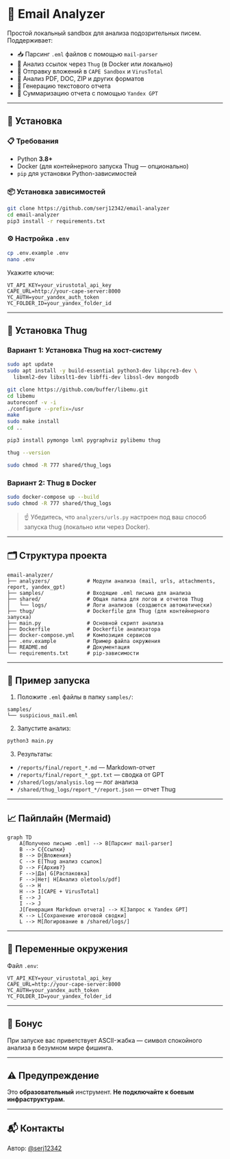 # 📧 Email Analyzer

Простой локальный sandbox для анализа подозрительных писем. Поддерживает:

- 📥 Парсинг `.eml` файлов с помощью `mail-parser`
- 🔗 Анализ ссылок через `Thug` (в Docker или локально)
- 📎 Отправку вложений в `CAPE Sandbox` и `VirusTotal`
- 📄 Анализ PDF, DOC, ZIP и других форматов
- 📝 Генерацию текстового отчета
- 🤖 Суммаризацию отчета с помощью `Yandex GPT`

---

## 🚀 Установка

### 📋 Требования
- Python **3.8+**
- Docker (для контейнерного запуска Thug — опционально)
- `pip` для установки Python-зависимостей

### 📦 Установка зависимостей
```bash
git clone https://github.com/serj12342/email-analyzer
cd email-analyzer
pip3 install -r requirements.txt
```

### ⚙️ Настройка `.env`
```bash
cp .env.example .env
nano .env
```
Укажите ключи:
```
VT_API_KEY=your_virustotal_api_key
CAPE_URL=http://your-cape-server:8000
YC_AUTH=your_yandex_auth_token
YC_FOLDER_ID=your_yandex_folder_id
```

---

## 🧪 Установка Thug

### Вариант 1: Установка Thug на хост-систему
```bash
sudo apt update
sudo apt install -y build-essential python3-dev libpcre3-dev \
  libxml2-dev libxslt1-dev libffi-dev libssl-dev mongodb

git clone https://github.com/buffer/libemu.git
cd libemu
autoreconf -v -i
./configure --prefix=/usr
make
sudo make install
cd ..

pip3 install pymongo lxml pygraphviz pylibemu thug

thug --version

sudo chmod -R 777 shared/thug_logs
```

### Вариант 2: Thug в Docker
```bash
sudo docker-compose up --build
sudo chmod -R 777 shared/thug_logs
```

> ☝️ Убедитесь, что `analyzers/urls.py` настроен под ваш способ запуска thug (локально или через Docker).

---

## 🗂️ Структура проекта
```
email-analyzer/
├── analyzers/            # Модули анализа (mail, urls, attachments, report, yandex_gpt)
├── samples/              # Входящие .eml письма для анализа
├── shared/               # Общая папка для логов и отчетов Thug
│   └── logs/             # Логи анализов (создаются автоматически)
├── thug/                 # Dockerfile для Thug (для контейнерного запуска)
├── main.py               # Основной скрипт анализа
├── Dockerfile            # Dockerfile анализатора
├── docker-compose.yml    # Композиция сервисов
├── .env.example          # Пример файла окружения
├── README.md             # Документация
└── requirements.txt      # pip-зависимости
```

---

## 🧪 Пример запуска
1. Положите `.eml` файлы в папку `samples/`:
```
samples/
└── suspicious_mail.eml
```
2. Запустите анализ:
```bash
python3 main.py
```
3. Результаты:
- `/reports/final/report_*.md` — Markdown-отчет
- `/reports/final/report_*_gpt.txt` — сводка от GPT
- `/shared/logs/analysis.log` — лог анализа
- `/shared/thug_logs/report_*/report.json` — отчет Thug

---

## 📈 Пайплайн (Mermaid)
```mermaid
graph TD
    A[Получено письмо .eml] --> B[Парсинг mail-parser]
    B --> C{Ссылки}
    B --> D{Вложения}
    C --> E[Thug анализ ссылок]
    D --> F{Архив?}
    F -->|Да| G[Распаковка]
    F -->|Нет| H[Анализ oletools/pdf]
    G --> H
    H --> I[CAPE + VirusTotal]
    E --> J
    I --> J
    J[Генерация Markdown отчета] --> K[Запрос к Yandex GPT]
    K --> L[Сохранение итоговой сводки]
    L --> M[Логирование в /shared/logs/]
```

---

## 🔐 Переменные окружения
Файл `.env`:
```
VT_API_KEY=your_virustotal_api_key
CAPE_URL=http://your-cape-server:8000
YC_AUTH=your_yandex_auth_token
YC_FOLDER_ID=your_yandex_folder_id
```

---

## 🐸 Бонус
При запуске вас приветствует ASCII-жабка — символ спокойного анализа в безумном мире фишинга.

---

## ⚠️ Предупреждение
Это **образовательный** инструмент. **Не подключайте к боевым инфраструктурам.**

---

## 📬 Контакты
Автор: [@serj12342](https://github.com/serj12342)